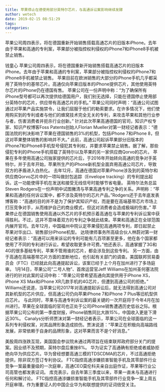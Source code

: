 ```yaml
---
title: 苹果停止在德使用部分英特尔芯片，与高通诉讼案影响继续发酵
author: wetech
date: 2019-02-15 08:51:29
tags: 
categories: 
---
```

苹果公司周四表示，将在德国重新开始销售搭载高通芯片的旧版本iPhone。去年由于苹果和高通的专利案，苹果部分被指控权利侵权的iPhone7和iPhone8手机被禁止销售。
<!-- more -->
钱童心
苹果公司周四表示，将在德国重新开始销售搭载高通芯片的旧版本iPhone。去年由于苹果和高通的专利案，苹果部分被指控权利侵权的iPhone7和iPhone8手机被禁止销售。
苹果目前在欧洲销售的大部分的iPhone手机几乎都采用了英特尔的基带芯片。高通仅向苹果旧版本的iPhone提供芯片，其他使用英特尔芯片的iPhone仍在德国有售。
苹果公司在一份声明中称：“为了确保所有iPhone型号都可以再次提供给德国用户，我们别无选择，只能在德国停止使用部分英特尔的芯片，供应带有高通芯片的手机。”
苹果公司同时声明：“高通公司试图通过对苹果产品实施禁令，让我们屈服于他们的勒索要求。在许多情况下，他们使用购买到的专利或者与他们的蜂窝技术完全无关的专利，来攻击苹果和其他行业参与者，伤害消费者并扼杀行业创新。”
针对此次苹果高通德国的官司，知识产权专家、知识产权博客Foss Patents创始人Florian Mueller对第一财经记者表示：“德国法院的判决影响了苹果在德国销售的3%的机型，包括iPhone 7和iPhone 8，但这对苹果整体销售的影响并不大。”
此前，高通公司起诉苹果部分旧版本的iPhone7和iPhone8手机型号侵犯其专利权，并要求苹果禁止销售。据了解，那些侵犯专利的iPhone手机搭载了英特尔以及苹果的另一家供应商Qorvo的芯片。
苹果在多年使用高通公司独家提供的芯片后，于2016年开始转向高通的竞争对手英特尔，并于去年开始，苹果所生产的iPhone新机型全面弃用高通公司芯片，导致双方的矛盾进入白热化。
去年12月，高通在德国对苹果iPhone涉及到的英特尔和供应商Qorvo芯片中的一项叫做封包追踪（Envelope tracking）的专利提出起诉。这一功能使得手机在发送和接受无线信号时能够节省电量。
英特尔法务总监Steven Rodgers在一份声明中试图撇清与苹果高通专利之争的关系。声明称：“苹果和高通的任何诉讼案中，都不涉及英特尔的芯片产品。”Rodgers还于去年底发表博客称：“高通的目的并不是为了保护其知识产权，而是要在高端基带芯片市场上打压竞争对手，从而维护自己的商业模式，但这对消费者会造成极端的伤害。”
苹果停止在德国销售使用高通以外芯片的手机预示着高通在与苹果的专利诉讼案中获得胜利。不过，这并不意味着双方的专利之争就此结束。苹果和高通正在全球范围内展开官司。去年12月，中国福州中院认定苹果侵犯高通两项专利，即日起禁止苹果对华出口、销售部分iPhone机型。
达晓律师事务所高级合伙人林蔚对第一财经记者表示：“高通可以用来诉讼的专利可能有几百项甚至更多，他在各个国家都使用了不同的专利进行诉讼，希望收取更多许可费。”他还表示，高通掌握了3G和4G的很多基础专利，苹果不管用谁的芯片，都会涉及到这些专利。
另一方面，由于高通在高端基带芯片方面的垄断地位，也引起有关部门的调查。美国联邦贸易委员会（FTC）已经就此向高通提起诉讼，该案已经于上个月在加州进行了多场庭审。
1月14日，苹果公司“二号人物”、首席运营官Jeff Williams在加州圣何塞法院进行的针对此案的证词中称：“苹果公司曾希望高通向其提供用于iPhone XS，iPhone XS Max和iPhone XR几款手机的4G芯片，但遭到高通公司的拒绝。”
Williams还说道，当苹果公司2017年对高通提起诉讼后，就无法得到高通公司对其新机型的芯片供应，但高通公司仍向苹果iPhone 7和iPhone 7 Plus等旧机型供应芯片。
与此同时，苹果与高通专利诉讼案的最关键的一次开庭将于今年4月在加州进行。苹果在全球面临的官司也正处于公司iPhone销售遭遇历史低谷之际。根据苹果公司公布的第一季度财报，iPhone销售同比大跌15%，中国收入更是下滑近30%。
Canalys分析师贾沫对第一财经记者表示，苹果公司在全球面临的这一系列专利侵权案，对其品牌形象造成损伤。贾沫说道：“苹果正在积极向高端路线发展，非常依赖于自身的品牌形象，这对苹果而言不是个好消息。”
 
 
美股周四涨跌互现，美国国会参议院未通过两项旨在结束联邦政府部分关门的提案。因业绩不及预期，英特尔盘后重挫8%。
华为证实了高通确有拒绝或者威胁拒绝向华为供应芯片。华为曾经想要高通三模的TDSCDMA的芯片，不过高通拒绝提供，除非双方签订专利协议。
FTC指控高通涉嫌损害智能手机及其零部件行业竞争一案最重量级的一次庭审，高通CEO莫伦科夫亲自出庭作证，苹果等行业公司高管也都发表证词。
库克表示，自去年第三季度以来，苹果一直未与高通进行任何和解讨论。
FTC指控高通涉嫌损害智能手机及其零部件行业竞争一案上周五开庭审理。作为重要证人的中国企业华为和联想提供的证词倍受关注。
